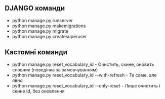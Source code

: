 ## **DJANGO команди**
* python manage.py runserver
* python manage.py makemigrations
* python manage.py migrate
* python manage.py createsuperuser


## **Кастомні команди**

* python manage.py reset_vocabulary_id - Очистить, скине, оновить словник (поведінка за замовчуванням)
* python manage.py reset_vocabulary_id --with-refresh - Те саме, але явно
* python manage.py reset_vocabulary_id --only-reset - Лише очистить і скине id, без оновлення




